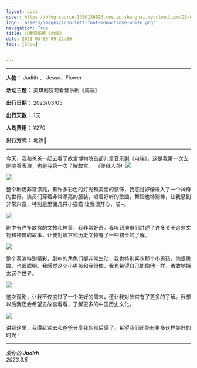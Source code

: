 ```yaml
---
layout: post
cover: https://blog-source-1300136923.cos.ap-shanghai.myqcloud.com/23-03-luduan/63d8d975e4b05e2c130657581.jpg
logo: 'assets/images/icon-left-font-monochrome-white.png'
navigation: True
title: 儿童音乐剧《甪端》
date: 2023-03-05 09:22:00
tags: [Show]


---
```


-----------------

**人物：** Judith 、 Jesse、Flower

**活动主题：** 美琪剧院观看音乐剧《甪端》

**出行日期：** 2023/03/05

**出行天数：** 1天

**人均费用：** ¥270

**出行方式：** 地铁🚄


-----------------

​		今天，我和爸爸一起去看了故宫博物院首部儿童音乐剧《甪端》，这是我第一次去剧院看表演，也是我第一次了解故宫。
*（等待入场)*
​	![](https://blog-source-1300136923.cos.ap-shanghai.myqcloud.com/23-03-luduan/IMG_6826.jpg)

![](https://blog-source-1300136923.cos.ap-shanghai.myqcloud.com/23-03-luduan/IMG_6838.jpg)

​​​​整个剧场非常漂亮，有许多彩色的灯光和美丽的装饰，我感觉好像进入了一个神奇的世界。演员们穿着非常漂亮的服装，唱着好听的歌曲，舞蹈也特别棒，让我感到非常兴奋，特别是里面几只小猫猫 让我很开心，喵~。

![](https://blog-source-1300136923.cos.ap-shanghai.myqcloud.com/23-03-luduan/IMG_6844.jpg)

剧中有许多故宫的文物和神兽，我非常好奇。我听到演员们讲述了许多关于这些文物和神兽的故事，让我对故宫和历史文物有了一些初步的了解。

![](https://blog-source-1300136923.cos.ap-shanghai.myqcloud.com/23-03-luduan/63d8dd93e4b05e2c130658551.jpeg)

​		整个表演特别精彩，剧中的角色们都非常生动，我也特别喜欢那个小男孩，他很勇敢，也很聪明。我感觉这个小男孩和我很像，我也希望自己能像他一样，勇敢地探索这个世界。

![](https://blog-source-1300136923.cos.ap-shanghai.myqcloud.com/23-03-luduan/IMG_6830.jpg)

​		这次观剧，让我不仅度过了一个美好的周末，还让我对故宫有了更多的了解。我想以后我还会希望去故宫看看，了解更多的中国历史文化。

![](https://blog-source-1300136923.cos.ap-shanghai.myqcloud.com/23-03-luduan/IMG_6859.jpg)

讲到这里，我得赶紧去和爸爸分享我的观后感了。希望我们还能有更多这样美好的时光！

------------
*爱你的  **Judith***    
*2023.3.5*